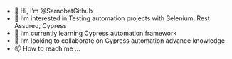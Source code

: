- 👋 Hi, I’m @SarnobatGithub
- 👀 I’m interested in Testing automation projects with Selenium, Rest Assured, Cypress
- 🌱 I’m currently learning Cypress automation framework
- 💞️ I’m looking to collaborate on Cypress automation advance knowledge
- 📫 How to reach me ...

<!---
SarnobatGithub/SarnobatGithub is a ✨ special ✨ repository because its `README.md` (this file) appears on your GitHub profile.
You can click the Preview link to take a look at your changes.
--->
